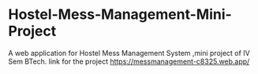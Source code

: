 # Hostel-Mess-Management-Mini-Project
A web application for Hostel Mess Management System ,mini project of IV Sem BTech.
link for the project https://messmanagement-c8325.web.app/
